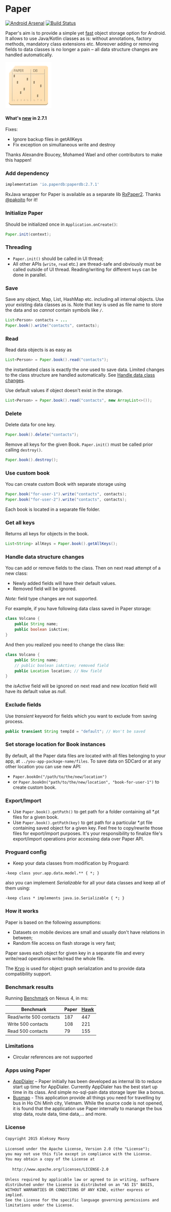 # Paper
[![Android Arsenal](https://img.shields.io/badge/Android%20Arsenal-Paper-blue.svg?style=flat)](http://android-arsenal.com/details/1/2080)   [![Build Status](https://travis-ci.org/pilgr/Paper.svg?branch=master)](https://travis-ci.org/pilgr/Paper)

Paper's aim is to provide a simple yet [fast](#benchmark-results) object storage option for Android. It allows to use Java/Kotlin classes as is: without annotations, factory methods, mandatory class extensions etc. Moreover adding or removing fields to data classes is no longer a pain – all data structure changes are handled automatically.

![Paper icon](/paper_icon.png)

#### What's [new](/CHANGELOG.md) in 2.7.1

Fixes:
* Ignore backup files in getAllKeys
* Fix exception on simultaneous write and destroy

Thanks Alexandre Boucey, Mohamed Wael and other contributors to make this happen!

### Add dependency
```groovy
implementation 'io.paperdb:paperdb:2.7.1'
```

RxJava wrapper for Paper is available as a separate lib [RxPaper2](https://github.com/pakoito/RxPaper2). Thanks [@pakoito](https://github.com/pakoito) for it!

### Initialize Paper
Should be initialized once in `Application.onCreate()`:

```java
Paper.init(context);
```

### Threading
* `Paper.init()` should be called in UI thread; 
* All other APIs (`write`, `read` etc.) are thread-safe and obviously must be called outside of UI thread. Reading/writing for different `key`s can be done in parallel. 
 
### Save
Save any object, Map, List, HashMap etc. including all internal objects. Use your existing data classes as is. Note that key is used as file name to store the data and so *cannot* contain symbols like `/`.

```java
List<Person> contacts = ...
Paper.book().write("contacts", contacts);
```

### Read
Read data objects is as easy as

```java
List<Person> = Paper.book().read("contacts");
```
the instantiated class is exactly the one used to save data. Limited changes to the class structure are handled automatically. See [Handle data class changes](#handle-data-structure-changes).

Use default values if object doesn't exist in the storage.

```java
List<Person> = Paper.book().read("contacts", new ArrayList<>());
```

### Delete
Delete data for one key.

```java
Paper.book().delete("contacts");
```

Remove all keys for the given Book. ```Paper.init()``` must be called prior calling `destroy()`.

```java
Paper.book().destroy();
```

### Use custom book
You can create custom Book with separate storage using

```java
Paper.book("for-user-1").write("contacts", contacts);
Paper.book("for-user-2").write("contacts", contacts);
```
Each book is located in a separate file folder.

### Get all keys 
Returns all keys for objects in the book.

```java
List<String> allKeys = Paper.book().getAllKeys();
```

### Handle data structure changes
You can add or remove fields to the class. Then on next read attempt of a new class:
* Newly added fields will have their default values. 
* Removed field will be ignored. 

*Note:* field type changes are not supported.

For example, if you have following data class saved in Paper storage:

```java
class Volcano {
    public String name;
    public boolean isActive;
}
```

And then you realized you need to change the class like:

```java
class Volcano {
    public String name;
    // public boolean isActive; removed field
    public Location location; // New field
}
```

the _isActive_ field will be ignored on next read and new _location_ field will have its default value as _null_.

### Exclude fields
Use _transient_ keyword for fields which you want to exclude from saving process.

```java
public transient String tempId = "default"; // Won't be saved
```

### Set storage location for Book instances
By default, all the Paper data files are located with all files belonging to your app, at `../you-app-package-name/files`. To save data on SDCard or at any other location you can use new API:
* `Paper.bookOn("/path/to/the/new/location")`
* or `Paper.bookOn("path/to/the/new/location", "book-for-user-1")` to create custom book. 

### Export/Import
* Use `Paper.book().getPath()` to get path for a folder containing all *.pt files for a given book.
* Use `Paper.book().getPath(key)` to get path for a particular *.pt file containing saved object for a given key.
 Feel free to copy/rewrite those files for export/import purposes. It's your responsibility to finalize file's export/import operations prior accessing data over Paper API.

### Proguard config
* Keep your data classes from modification by Proguard:

```
-keep class your.app.data.model.** { *; }
```

also you can implement _Serializable_ for all your data classes and keep all of them using:

```
-keep class * implements java.io.Serializable { *; }
```

### How it works
Paper is based on the following assumptions:
- Datasets on mobile devices are small and usually don't have relations in between; 
- Random file access on flash storage is very fast;

Paper saves each object for given key in a separate file and every write/read operations write/read the whole file.

The [Kryo](https://github.com/EsotericSoftware/kryo) is used for object graph serialization and to provide data compatibility support.

### Benchmark results
Running [Benchmark](https://github.com/pilgr/Paper/blob/master/paperdb/src/androidTest/java/io/paperdb/benchmark/Benchmark.java) on Nexus 4, in ms:

| Benchmark                 | Paper    | [Hawk](https://github.com/orhanobut/hawk) |
|---------------------------|----------|----------|
| Read/write 500 contacts   | 187      | 447      |
| Write 500 contacts        | 108      | 221      |
| Read 500 contacts         | 79       | 155      |

### Limitations
* Circular references are not supported

### Apps using Paper
- [AppDialer](https://play.google.com/store/apps/details?id=name.pilgr.appdialer) – Paper initially has been developed as internal lib to reduce start up time for AppDialer. Currently AppDialer has the best start up time in its class. And simple no-sql-pain data storage layer like a bonus.
- [Busmap](https://play.google.com/store/apps/details?id=com.t7.busmap&hl=en) - This application provide all things you need for travelling by bus in Ho Chi Minh city, Vietnam. While the source code is not opened, it is found that the application use Paper internally to manange the bus stop data, route data, time data,... and more.

### License
    Copyright 2015 Aleksey Masny

    Licensed under the Apache License, Version 2.0 (the "License");
    you may not use this file except in compliance with the License.
    You may obtain a copy of the License at

       http://www.apache.org/licenses/LICENSE-2.0

    Unless required by applicable law or agreed to in writing, software
    distributed under the License is distributed on an "AS IS" BASIS,
    WITHOUT WARRANTIES OR CONDITIONS OF ANY KIND, either express or implied.
    See the License for the specific language governing permissions and
    limitations under the License.

